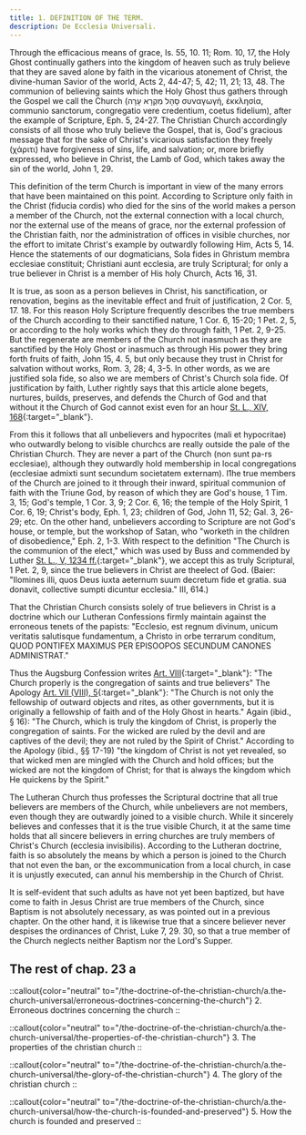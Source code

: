 ```yaml
---
title: 1. DEFINITION OF THE TERM.
description: De Ecclesia Universali.
---
```


Through the efficacious means of grace, Is. 55, 10. 11; Rom. 10, 17, the Holy Ghost continually gathers into the kingdom of heaven such as truly believe that they are saved alone by faith in the vicarious atonement of Christ, the divine-human Savior of the world, Acts 2, 44-47; 5, 42; 11, 21; 13, 48. The communion of believing saints which the Holy Ghost thus gathers through the Gospel we call the Church (סָהָל מִקְרָא עָרָה συναγωγή, ἐκκλησία, communio sanctorum, congregatio vere credentium, coetus fidelium), after the example of Scripture, Eph. 5, 24-27. The Christian Church accordingly consists of all those who truly believe the Gospel, that is, God's gracious message that for the sake of Christ's vicarious satisfaction they freely (χάριτι) have forgiveness of sins, life, and salvation; or, more briefly expressed, who believe in Christ, the Lamb of God, which takes away the sin of the world, John 1, 29.

This definition of the term Church is important in view of the many errors that have been maintained on this point. According to Scripture only faith in the Christ (fiducia cordis) who died for the sins of the world makes a person a member of the Church, not the external connection with a local church, nor the external use of the means of grace, nor the external profession of the Christian faith, nor the administration of offices in visible churches, nor the effort to imitate Christ's example by outwardly following Him, Acts 5, 14. Hence the statements of our dogmaticians, Sola fides in Ghristum membra ecclesiae constituit; Christiani aunt ecclesia, are truly Scriptural; for only a true believer in Christ is a member of His holy Church, Acts 16, 31.

It is true, as soon as a person believes in Christ, his sanctification, or renovation, begins as the inevitable effect and fruit of justification, 2 Cor. 5, 17. 18. For this reason Holy Scripture frequently describes the true members of the Church according to their sanctified nature, 1 Cor. 6, 15-20; 1 Pet. 2, 5, or according to the holy works which they do through faith, 1 Pet. 2, 9-25. But the regenerate are members of the Church not inasmuch as they are sanctified by the Holy Ghost or inasmuch as through His power they bring forth fruits of faith, John 15, 4. 5, but only because they trust in Christ for salvation without works, Rom. 3, 28; 4, 3-5. In other words, as we are justified sola fide, so also we are members of Christ's Church sola fide. Of justification by faith, Luther rightly says that this article alone begets, nurtures, builds, preserves, and defends the Church of God and that without it the Church of God cannot exist even for an hour [St. L., XIV, 168](https://archive.org/details/st-l-14-deep-l-en/page/n109/mode/2up){:target="_blank"}.

From this it follows that all unbelievers and hypocrites (mali et hypocritae) who outwardly belong to visible churchcs are really outside the pale of the Christian Church. They are never a part of the Church (non sunt pa-rs ecclesiae), although they outwardly hold membership in local congregations (ecclesiae admixti sunt secundum societatem externam). l1he true members of the Church are joined to it through their inward, spiritual communion of faith with the Triune God, by reason of which they are God's house, 1 Tim. 3, 15; God's temple, 1 Cor. 3, 9; 2 Cor. 6, 16; the temple of the Holy Spirit, 1 Cor. 6, 19; Christ's body, Eph. 1, 23; children of God, John 11, 52; Gal. 3, 26-29; etc. On the other hand, unbelievers according to Scripture are not God's house, or temple, but the workshop of Satan, who "worketh in the children of disobedience," Eph. 2, 1-3. With respect to the definition "The Church is the communion of the elect," which was used by Buss and commended by Luther [St. L., V, 1234 ff.](https://archive.org/details/st-l-05-deep-l-en/page/n625/mode/2up){:target="_blank"}, we accept this as truly Scriptural, 1 Pet. 2, 9, since the true believers in Christ are theelect of God. (Baier: "Ilomines illi, quos Deus iuxta aeternum suum decretum fide et gratia. sua donavit, collective sumpti dicuntur ecclesia." III, 614.)

That the Christian Church consists solely of true believers in Christ is a doctrine which our Lutheran Confessions firmly maintain against the erroneous tenets of the papists: "Ecclesio, est regnum divinum, unicum veritatis salutisque fundamentum, a Christo in orbe terrarum conditum, QUOD PONTIFEX MAXIMUS PER EPISOOPOS SECUNDUM CANONES ADMINISTRAT."

Thus the Augsburg Confession writes [Art. VIII](){:target="_blank"}: "The Church properly is the congregation of saints and true believers" The Apology [Art. VII (VIII), 5](https://boc.confident.faith/ap-vii-0005){:target="_blank"}: "The Church is not only the fellowship of outward objects and rites, as other governments, but it is originally a fellowship of faith and of the Holy Ghost in hearts." Again (ibid., § 16): "The Church, which is truly the kingdom of Christ, is properly the congregation of saints. For the wicked are ruled by the devil and are captives of the devil; they are not ruled by the Spirit of Christ." According to the Apology (ibid., §§ 17-19) "the kingdom of Christ is not yet revealed, so that wicked men are mingled with the Church and hold offices; but the wicked are not the kingdom of Christ; for that is always the kingdom which He quickens by the Spirit."

The Lutheran Church thus professes the Scriptural doctrine that all true believers are members of the Church, while unbelievers are not members, even though they are outwardly joined to a visible church. While it sincerely believes and confesses that it is the true visible Church, it at the same time holds that all sincere believers in erring churches are truly members of Christ's Church (ecclesia invisibilis). According to the Lutheran doctrine, faith is so absolutely the means by which a person is joined to the Church that not even the ban, or the excommunication from a local church, in case it is unjustly executed, can annul his membership in the Church of Christ.

It is self-evident that such adults as have not yet been baptized, but have come to faith in Jesus Christ are true members of the Church, since Baptism is not absolutely necessary, as was pointed out in a previous chapter. On the other hand, it is likewise true that a sincere believer never despises the ordinances of Christ, Luke 7, 29. 30, so that a true member of the Church neglects neither Baptism nor the Lord's Supper.

## The rest of chap. 23 a

::callout{color="neutral" to="/the-doctrine-of-the-christian-church/a.the-church-universal/erroneous-doctrines-concerning-the-church"}
2. Erroneous doctrines concerning the church
::

::callout{color="neutral" to="/the-doctrine-of-the-christian-church/a.the-church-universal/the-properties-of-the-christian-church"}
3. The properties of the christian church
::

::callout{color="neutral" to="/the-doctrine-of-the-christian-church/a.the-church-universal/the-glory-of-the-christian-church"}
4. The glory of the christian church
::

::callout{color="neutral" to="/the-doctrine-of-the-christian-church/a.the-church-universal/how-the-church-is-founded-and-preserved"}
5. How the church is founded and preserved
::
